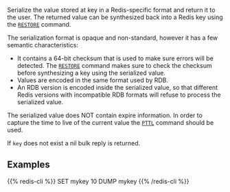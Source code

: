 Serialize the value stored at key in a Redis-specific format and return it to
the user.
The returned value can be synthesized back into a Redis key using the [`RESTORE`](/commands/restore)
command.

The serialization format is opaque and non-standard, however it has a few
semantic characteristics:

* It contains a 64-bit checksum that is used to make sure errors will be
  detected.
  The [`RESTORE`](/commands/restore) command makes sure to check the checksum before synthesizing a
  key using the serialized value.
* Values are encoded in the same format used by RDB.
* An RDB version is encoded inside the serialized value, so that different Redis
  versions with incompatible RDB formats will refuse to process the serialized
  value.

The serialized value does NOT contain expire information.
In order to capture the time to live of the current value the [`PTTL`](/commands/pttl) command
should be used.

If `key` does not exist a nil bulk reply is returned.

## Examples

{{% redis-cli %}}
SET mykey 10
DUMP mykey
{{% /redis-cli %}}


